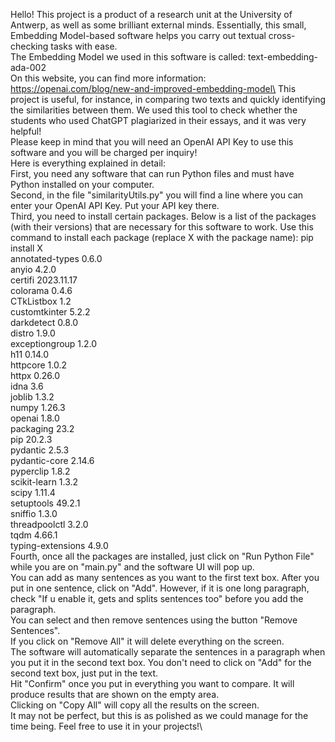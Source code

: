 Hello! 
This project is a product of a research unit at the University of Antwerp, as well as some brilliant external minds.
Essentially, this small, Embedding Model-based software helps you carry out textual cross-checking tasks with ease.\
The Embedding Model we used in this software is called: text-embedding-ada-002\
On this website, you can find more information: https://openai.com/blog/new-and-improved-embedding-model\
This project is useful, for instance, in comparing two texts and quickly identifying the similarities between them. We used this tool to check whether the students who used ChatGPT plagiarized in their essays, and it was very helpful!\
Please keep in mind that you will need an OpenAI API Key to use this software and you will be charged per inquiry!\
Here is everything explained in detail:\
First, you need any software that can run Python files and must have Python installed on your computer.\
Second, in the file "similarityUtils.py" you will find a line where you can enter your OpenAI API Key. Put your API key there.\
Third, you need to install certain packages. Below is a list of the packages (with their versions) that are necessary for this software to work. Use this command to install each package (replace X with the package name): pip install X\
annotated-types   0.6.0\
anyio             4.2.0\
certifi           2023.11.17\
colorama          0.4.6\
CTkListbox        1.2\
customtkinter     5.2.2\
darkdetect        0.8.0\
distro            1.9.0\
exceptiongroup    1.2.0\
h11               0.14.0\
httpcore          1.0.2\
httpx             0.26.0\
idna              3.6\
joblib            1.3.2\
numpy             1.26.3\
openai            1.8.0\
packaging         23.2\
pip               20.2.3\
pydantic          2.5.3\
pydantic-core     2.14.6\
pyperclip         1.8.2\
scikit-learn      1.3.2\
scipy             1.11.4\
setuptools        49.2.1\
sniffio           1.3.0\
threadpoolctl     3.2.0\
tqdm              4.66.1\
typing-extensions 4.9.0\
Fourth, once all the packages are installed, just click on "Run Python File" while you are on "main.py" and the software UI will pop up.\
You can add as many sentences as you want to the first text box. After you put in one sentence, click on "Add". However, if it is one long paragraph, check "If u enable it, gets and splits sentences too" before you add the paragraph.\
You can select and then remove sentences using the button "Remove Sentences".\
If you click on "Remove All" it will delete everything on the screen.\
The software will automatically separate the sentences in a paragraph when you put it in the second text box. You don't need to click on "Add" for the second text box, just put in the text.\
Hit "Confirm" once you put in everything you want to compare. It will produce results that are shown on the empty area.\
Clicking on "Copy All" will copy all the results on the screen.\
It may not be perfect, but this is as polished as we could manage for the time being. Feel free to use it in your projects!\
